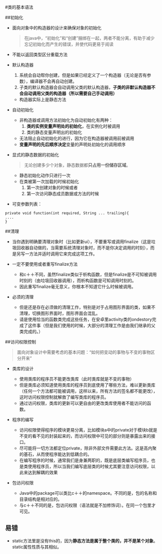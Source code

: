 #类的基本语法


##初始化


- 面向对象中的构造器的设计来确保对象的初始化
    >在java中，“初始化”和“创建”捆绑在一起，两者不能分离，有助于减少忘记初始化而产生的错误，并使代码更易于阅读

- 不能以返回类型区分重载方法

- 默认构造器
    1. 系统会自动帮你创建，但是如果已经定义了一个构造器（无论是否有参数），编译器不会再自动创建。
    2. 子类的默认构造器会自动调用父类的默认构造器，**子类的非默认构造器不会自动调用父类的构造器（所以需要自己手动调用）**
	- 构造器实际上是静态方法


- 自动初始化
    - 非构造器或调用方法初始化为自动初始化有两种：
        1. **类的实例变量声明处的初始化**，在实例化时被调用
        2. 类的静态变量声明出的初始化
    - 无法阻止自动初始化的进行，因为它在构造器被调用前被调用
	- **变量声明的先后顺序决定**变量的声明处初始化的调用顺序



- 显式的静态数据的初始化
    >无论创建多少个对象，静态数据都**只占用一份储存区域**。
    - 静态初始化动作只进行一次
    - 在类被第一次加载的时候初始化
        1. 第一次创建对象的时候或者
        2. 第一次访问静态成员数据或方法的时候

- 可变参数列表：
```
private void function(int required, String ... trailing){
....
}
```

##清理

- 当你遇到明确要清理对象时（比如更新ui），不要重写或调用finalize（这是垃圾回收器自动做的，当需要系统清理对象时，而不是你决定调用的时刻），而是另写一方法并适时调用它来完成这项工作。

- 一定不要使用或者重写finalize方法
    - 和c＋＋不同，虽然finalize类似于析构函数，但是finalize是不可知被调用时刻的（由垃圾回收器调用），而析构函数是可知调用时刻的。
    - 因此重写finalize毫无意义，你根本不知道它什么时候被调用。

- 必须的清理
    - 但是还是存在必须做的清理工作，特别是对于占用图形界面的类，如果不清理，切换图形界面时，图形界面会混乱。
    - 请是使用恰当的函数类完成这些任务，在安卓里activity类的ondestory完成了这件事（但是我们使用的时候，大部分的清理工作是由我们继承的父类完成的。）

##访问权限控制

> 面向对象设计中需要考虑的基本问题：“如何把变动的事物与不变的事物区分开来”

- 类库的设计
    - 使用类库的程序员不能更改类库（此时类库就是不变的事物）
    - 但是类库必须知道使用类库的程序员到底使用了哪些方法，难以更新类库（任何一个方法都可能被调用，这样以来，所有方法的签名都不能更改），这时访问权限控制就解救了编写类库的程序员。
    - 通过访问权限，类库的更新可以更自由的更改类库使用者不能访问的函数。

- 程序的编写
    - 访问权限使得程序的模块更易分离，比如模块a中的private对于模块b就是不变的看不见的封装起来的，而访问权限中可见的部分则是暴露出来的接口。
    - 尽可能将一切方法都定位private，除非外部文件需要此方法。这是高内聚的基石，从而使程序能达到低耦合的。
    - 在编写程序的时候，通常我们是身兼两职的，既是底层类编写程序员，也是类使用程序员，所以当我们编写底层类的时候尤其要注意访问权限，以此来达到解耦的效果

- 包访问权限
    - Java中的package可以类比c＋＋的namespace。不同的是，包的名称和目录结构是相对应的。
    - 与c＋＋不同的是，包访问权限（语法就是不加修饰词）。在同一个包里才可见。

    


易错
----

- static方法里是没有this的，因为**静态方法是属于整个类的，并不是某个对象**。static属性性质与其相似。

